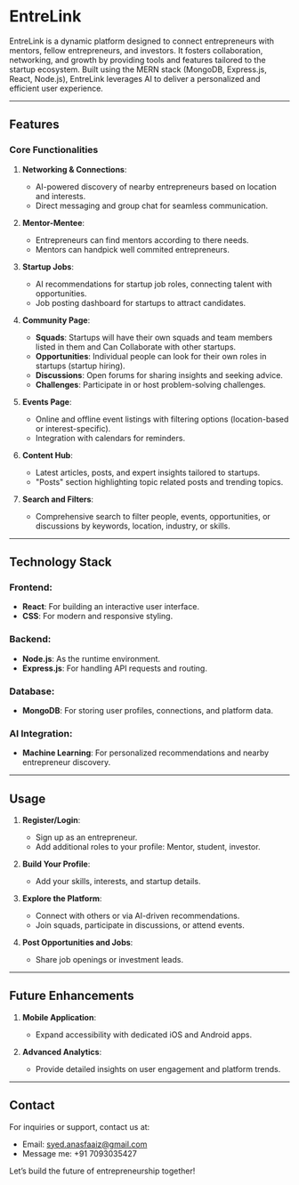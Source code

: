 # EntreLink

EntreLink is a dynamic platform designed to connect entrepreneurs with mentors, fellow entrepreneurs, and investors. It fosters collaboration, networking, and growth by providing tools and features tailored to the startup ecosystem. Built using the MERN stack (MongoDB, Express.js, React, Node.js), EntreLink leverages AI to deliver a personalized and efficient user experience.

---

## Features

### Core Functionalities
1. **Networking & Connections**:
   - AI-powered discovery of nearby entrepreneurs based on location and interests.
   - Direct messaging and group chat for seamless communication.

2. **Mentor-Mentee**:
   - Entrepreneurs can find mentors according to there needs.
   - Mentors can handpick well commited entrepreneurs.
     
3. **Startup Jobs**:
   - AI recommendations for startup job roles, connecting talent with opportunities.
   - Job posting dashboard for startups to attract candidates.

4. **Community Page**:
   - **Squads**: Startups will have their own squads and team members listed in them and Can Collaborate with other startups.
   - **Opportunities**: Individual people can look for their own roles in startups (startup hiring).
   - **Discussions**: Open forums for sharing insights and seeking advice.
   - **Challenges**: Participate in or host problem-solving challenges.

5. **Events Page**:
   - Online and offline event listings with filtering options (location-based or interest-specific).
   - Integration with calendars for reminders.

6. **Content Hub**:
   - Latest articles, posts, and expert insights tailored to startups.
   - "Posts" section highlighting topic related posts and trending topics.

7. **Search and Filters**:
   - Comprehensive search to filter people, events, opportunities, or discussions by keywords, location, industry, or skills.

---

## Technology Stack

### Frontend:
- **React**: For building an interactive user interface.
- **CSS**: For modern and responsive styling.

### Backend:
- **Node.js**: As the runtime environment.
- **Express.js**: For handling API requests and routing.

### Database:
- **MongoDB**: For storing user profiles, connections, and platform data.

### AI Integration:
- **Machine Learning**: For personalized recommendations and nearby entrepreneur discovery.

---

## Usage

1. **Register/Login**:
   - Sign up as an entrepreneur.
   - Add additional roles to your profile: Mentor, student, investor.

2. **Build Your Profile**:
   - Add your skills, interests, and startup details.

3. **Explore the Platform**:
   - Connect with others or via AI-driven recommendations.
   - Join squads, participate in discussions, or attend events.

4. **Post Opportunities and Jobs**:
   - Share job openings or investment leads.

---

## Future Enhancements

1. **Mobile Application**:
   - Expand accessibility with dedicated iOS and Android apps.

2. **Advanced Analytics**:
   - Provide detailed insights on user engagement and platform trends.
     
---

## Contact

For inquiries or support, contact us at:
- Email: syed.anasfaaiz@gmail.com
- Message me: +91 7093035427

Let’s build the future of entrepreneurship together!

